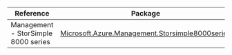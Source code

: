 | Reference | Package | Source |
|---|---|---|
|Management - StorSimple 8000 series|[Microsoft.Azure.Management.Storsimple8000series](https://www.nuget.org/packages/Microsoft.Azure.Management.Storsimple8000series)|[GitHub](https://github.com/Azure/azure-sdk-for-net/blob/main/)|
